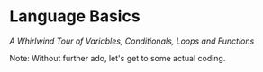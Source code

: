 # Language Basics

_A Whirlwind Tour of Variables, Conditionals, Loops and Functions_




Note:
Without further ado, let's get to some actual coding. 